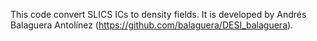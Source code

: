 This code convert SLICS ICs to density fields.
It is developed by Andrés Balaguera Antolínez (https://github.com/balaguera/DESI_balaguera).

